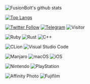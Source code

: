 ![FusionBolt's github stats](https://github-readme-stats.vercel.app/api?username=FusionBolt&show_icons=true)

[![Top Langs](https://github-readme-stats.vercel.app/api/top-langs/?username=FusionBolt&layout=compact&hide=html)](https://github.com/anuraghazra/github-readme-stats)

[![Twitter Follow](https://img.shields.io/twitter/follow/realakemihomura?style=flat-square&logo=twitter)](https://twitter.com/realakemihomura)
[![Telegram](https://img.shields.io/badge/Telegram-realakemihomura-blue?style=flat-square&logo=telegram)](https://t.me/realakemihomura)
![Visitor](https://visitor-badge.glitch.me/badge?page_id=FusionBolt)

![Ruby](https://img.shields.io/badge/Ruby-CC342D?style=flat-square&logo=ruby&logoColor=white)
![Rust](https://img.shields.io/badge/Rust-000000?style=flat-square&logo=rust&logoColor=white)
![C++](https://img.shields.io/badge/C%2B%2B-00599C?style=flat-square&logo=c%2B%2B&logoColor=white)

![CLion](https://img.shields.io/badge/CLion-000000?style=flat-square&logo=clion&logoColor=white)
![Visual Studio Code](https://img.shields.io/badge/VisualStudioCode-0078d7.svg?style=flat-square&logo=visual-studio-code&logoColor=white)

![Manjaro](https://img.shields.io/badge/manjaro-35BF5C?style=flat-square&logo=manjaro&logoColor=white)
![macOS](https://img.shields.io/badge/mac%20os-000000?style=flat-square&logo=apple&logoColor=white)
![iOS](https://img.shields.io/badge/iOS-000000?style=flat-square&logo=ios&logoColor=white)

![Nintendo](https://img.shields.io/badge/Nintendo_Switch-E60012?style=flat-square&logo=nintendo-switch&logoColor=white)
![PlayStation](https://img.shields.io/badge/PlayStation-003791?style=flat-square&logo=playstation&logoColor=white)

![Affinity Photo](https://img.shields.io/badge/affinityphoto-%237E4DD2.svg?style=flat-square&logo=affinity-photo&logoColor=white)
![Fujifilm](https://img.shields.io/badge/fujifilm-%23ED1A3A.svg?&style=flat-square&logo=fujifilm&logoColor=white)
